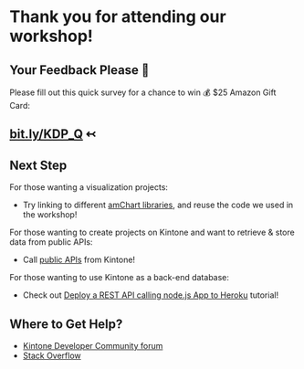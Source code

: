 # Thank you for attending our workshop!

## Your Feedback Please 🙇
Please fill out this quick survey for a chance to win 💰️ $25 Amazon Gift Card:

<!-- BeMyApp's -->
## [bit.ly/KDP_Q](http://bit.ly/KDP_Q) ↢

## Next Step
For those wanting a visualization projects:
  * Try linking to different [amChart libraries](https://www.amcharts.com/demos/), and reuse the code we used in the workshop!

For those wanting to create projects on Kintone and want to retrieve & store data from public APIs:
  * Call [public APIs](https://github.com/public-apis/public-apis#index) from Kintone!

For those wanting to use Kintone as a back-end database:
  * Check out [Deploy a REST API calling node.js App to Heroku](https://dev.to/will_yama/deploy-a-rest-api-calling-node-js-app-to-heroku-2mia) tutorial!

## Where to Get Help?
  * [Kintone Developer Community forum](https://developer.kintone.io/hc/en-us/community/posts)
  * [Stack Overflow](https://stackoverflow.com/)
